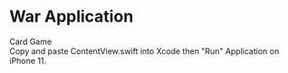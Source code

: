# War Application
Card Game <br>
Copy and paste ContentView.swift into Xcode then "Run" Application on iPhone 11. 
